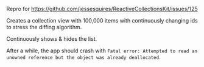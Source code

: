 Repro for https://github.com/jessesquires/ReactiveCollectionsKit/issues/125

Creates a collection view with 100,000 items with continuously changing ids to stress the diffing algorithm.

Continuously shows & hides the list.

After a while, the app should crash with `Fatal error: Attempted to read an unowned reference but the object was already deallocated`.

